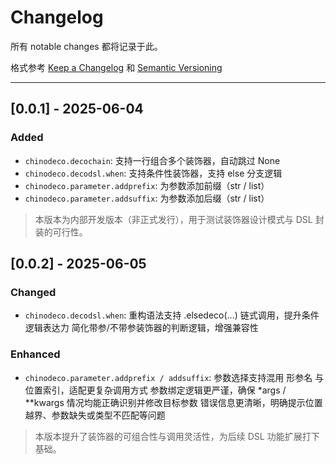 # Changelog

所有 notable changes 都将记录于此。

格式参考 [Keep a Changelog](https://keepachangelog.com/en/1.0.0/) 和 [Semantic Versioning](https://semver.org/lang/zh-CN/)

---

## [0.0.1] - 2025-06-04
### Added
- `chinodeco.decochain`: 支持一行组合多个装饰器，自动跳过 None
- `chinodeco.decodsl.when`: 支持条件性装饰器，支持 else 分支逻辑
- `chinodeco.parameter.addprefix`: 为参数添加前缀（str / list）
- `chinodeco.parameter.addsuffix`: 为参数添加后缀（str / list）

> 本版本为内部开发版本（非正式发行），用于测试装饰器设计模式与 DSL 封装的可行性。

## [0.0.2] - 2025-06-05
### Changed

- `chinodeco.decodsl.when`: 重构语法支持 .elsedeco(...) 链式调用，提升条件逻辑表达力
                            简化带参/不带参装饰器的判断逻辑，增强兼容性

### Enhanced
- `chinodeco.parameter.addprefix / addsuffix`: 参数选择支持混用 形参名 与 位置索引，适配更复杂调用方式
                                               参数绑定逻辑更严谨，确保 *args / **kwargs 情况均能正确识别并修改目标参数
                                               错误信息更清晰，明确提示位置越界、参数缺失或类型不匹配等问题

> 本版本提升了装饰器的可组合性与调用灵活性，为后续 DSL 功能扩展打下基础。